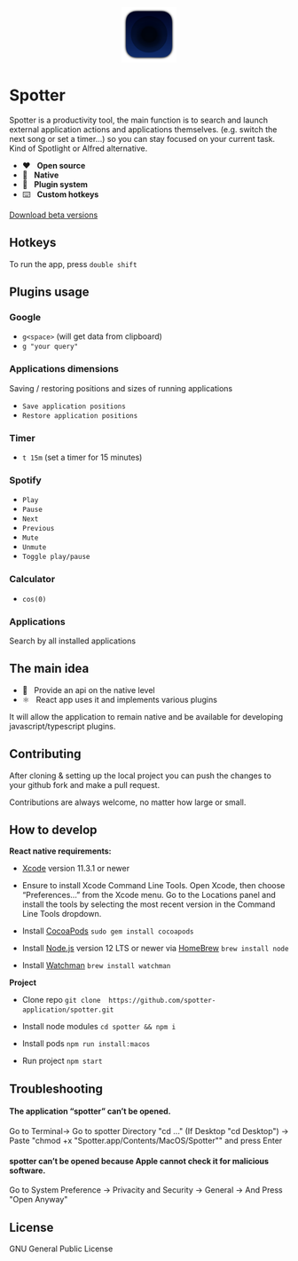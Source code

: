 <p align="center">
  <img src="/preview/icon.png?raw=true" alt="" height="100" />
</p>

# Spotter

Spotter is a productivity tool, the main function is to search and launch external application actions and applications themselves. (e.g. switch the next song or set a timer...) so you can stay focused on your current task. Kind of Spotlight or Alfred alternative.

* ❤️&nbsp;&nbsp;&nbsp;<b>Open source</b>
* 🤖&nbsp;&nbsp;&nbsp;<b>Native</b>
* 🔌&nbsp;&nbsp;&nbsp;<b>Plugin system</b>
* ⌨️&nbsp;&nbsp;&nbsp;<b>Custom hotkeys</b>

[Download beta versions](https://github.com/spotter-application/spotter/releases)

## Hotkeys
To run the app, press ```double shift```

## Plugins usage

### Google
* ```g<space>``` (will get data from clipboard)
* ```g "your query"```

### Applications dimensions
Saving / restoring positions and sizes of running applications
* `Save application positions`
* `Restore application positions`

### Timer
* ```t 15m``` (set a timer for 15 minutes)

### Spotify
* ```Play```
* ```Pause```
* ```Next```
* ```Previous```
* ```Mute```
* ```Unmute```
* ```Toggle play/pause```

### Calculator
* ```cos(0)```

### Applications
Search by all installed applications

## The main idea

* 🔮&nbsp;&nbsp;&nbsp;Provide an api on the native level
* ⚛️&nbsp;&nbsp;&nbsp;React app uses it and implements various plugins

It will allow the application to remain native and be available for developing javascript/typescript plugins.

## Contributing
After cloning & setting up the local project you can push the changes to your github fork and make a pull request.

Contributions are always welcome, no matter how large or small.

## How to develop
**React native requirements:**
*  [Xcode](https://apps.apple.com/us/app/xcode/id497799835?mt=12)  version 11.3.1 or newer

* Ensure to install Xcode Command Line Tools. Open Xcode, then choose “Preferences…” from the Xcode menu. Go to the Locations panel and install the tools by selecting the most recent version in the Command Line Tools dropdown.

* Install  [CocoaPods](https://guides.cocoapods.org/using/getting-started.html)
`sudo gem install cocoapods`

* Install  [Node.js](https://nodejs.org/)  version 12 LTS or newer via  [HomeBrew](https://brew.sh/)
 `brew install node`

* Install  [Watchman](https://facebook.github.io/watchman)
`brew install watchman`


**Project**
* Clone repo
`git clone  https://github.com/spotter-application/spotter.git`

* Install node modules
`cd spotter && npm i`

* Install pods
`npm run install:macos`

* Run project
`npm start`

## Troubleshooting

#### The application “spotter” can’t be opened.

Go to Terminal-> Go to spotter Directory "cd ..." (If Desktop "cd Desktop") -> Paste "chmod +x "Spotter.app/Contents/MacOS/Spotter"" and press Enter

#### spotter can’t be opened because Apple cannot check it for malicious software.

Go to System Preference -> Privacity and Security -> General -> And Press "Open Anyway"

## License
GNU General Public License
